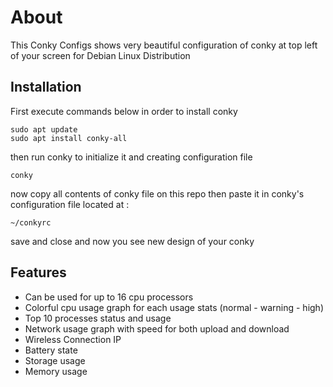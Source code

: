 # About
This Conky Configs shows very beautiful configuration of conky at top left of your screen for Debian Linux Distribution
## Installation
First execute commands below in order to install conky
```
sudo apt update
sudo apt install conky-all
```
then run conky to initialize it and creating configuration file
```
conky
```
now copy all contents of conky file on this repo then paste it in conky's configuration file located at :
```
~/conkyrc
```
save and close and now you see new design of your conky
## Features
- Can be used for up to 16 cpu processors
- Colorful cpu usage graph for each usage stats (normal - warning - high)
- Top 10 processes status and usage
- Network usage graph with speed for both upload and download
- Wireless Connection IP
- Battery state
- Storage usage
- Memory usage
